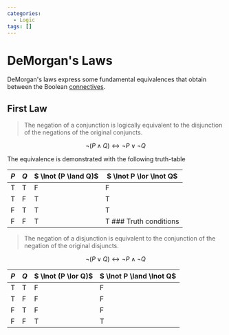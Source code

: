 ```yaml
---
categories:
  - Logic
tags: []
---
```


# DeMorgan's Laws

DeMorgan's laws express some fundamental equivalences that obtain between the Boolean [connectives](/Logic/Propositional_logic/Truth-functional_connectives.md).

## First Law

> The negation of a conjunction is logically equivalent to the disjunction of the negations of the original conjuncts.

$$
\lnot (P \land Q) \leftrightarrow \lnot P \lor \lnot Q
$$

The equivalence is demonstrated with the following truth-table

| $P$ | $Q$ | $ \lnot (P \land Q)$ | $ \lnot P \lor \lnot Q$ |
| --- | --- | -------------------- | ----------------------- |
| T   | T   | F                    | F                       |
| T   | F   | T                    | T                       |
| F   | T   | T                    | T                       |
| F   | F   | T                    | T ### Truth conditions  |

> The negation of a disjunction is equivalent to the conjunction of the negation of the original disjuncts.

$$
\lnot (P \lor Q) \leftrightarrow \lnot P \land \lnot Q
$$

| $P$ | $Q$ | $ \lnot (P \lor Q)$ | $ \lnot P \land \lnot Q$ |
| --- | --- | ------------------- | ------------------------ |
| T   | T   | F                   | F                        |
| T   | F   | F                   | F                        |
| F   | T   | F                   | F                        |
| F   | F   | T                   | T                        |
